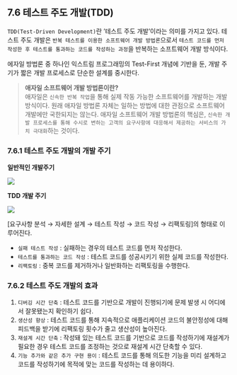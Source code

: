 ## 7.6 테스트 주도 개발(TDD)

`TDD(Test-Driven Development)`란 ’테스트 주도 개발’이라는 의미를 가지고 있다. 테스트 주도 개발은 `반복 테스트를 이용한 소프트웨어 개발 방법론`으로서 `테스트 코드를 먼저 작성한 후 테스트를 통과하는 코드를 작성하는 과정`을 반복하는 소프트웨어 개발 방식이다.

에자일 방법론 중 하나인 익스트림 프로그래밍의 Test-First 개념에 기반을 둔, 개발 주기가 짧은 개발 프로세스로 단순한 설계를 중시한다.

> **애자일 소프트웨어 개발 방법론이란?** <br>
애자일은 `신속한 반복 작업`을 통해 실제 작동 가능한 소프트웨어를 개발하는 개발 방식이다. 원래 애자일 방법론 자체는 일하는 방법에 대한 관점으로 소프트웨어 개발에만 국한되지는 않는다.
애자일 소프트웨어 개발 방법론의 핵심은, `신속한 개발 프로세스를 통해 수시로 변하는 고객의 요구사항에 대응해서 제공하는 서비스의 가치 극대화`하는 것이다.
> 

### 7.6.1 테스트 주도 개발의 개발 주기

**일반적인 개발주기**

![](https://velog.velcdn.com/images/dnrwhddk1/post/e9795989-95f4-4d0e-a3f7-0152d89681b1/image.png)

**TDD 개발 주기**

![](https://velog.velcdn.com/images/dnrwhddk1/post/71b3b992-ffd8-4cfe-bc07-dbecf029d8d8/image.png)

[요구사항 분석 → 자세한 설계 → 테스트 작성 → 코드 작성 → 리팩토링]의 형태로 이루어진다.

- `실패 테스트 작성` : 실패하는 경우의 테스트 코드를 먼저 작성한다.
- `테스트를 통과하는 코드 작성` : 테스트 코드를 성공시키기 위한 실제 코드를 작성한다.
- `리팩토링` : 중복 코드를 제거하거나 일반화하는 리팩토링을 수행한다.

### 7.6.2 테스트 주도 개발의 효과

1. `디버깅 시간 단축` : 테스트 코드를 기반으로 개발이 진행되기에 문제 발생 시 어디에서 잘못됐는지 확인하기 쉽다.
2. `생산성 향상` : 테스트 코드를 통해 지속적으로 애플리케이션 코드의 불안정성에 대해 피드백을 받기에 리팩토링 횟수가 줄고 생산성이 높아진다.
3. `재설계 시간 단축` : 작성돼 있는 테스트 코드를 기반으로 코드를 작성하기에 재설계가 필요한 경우 테스트 코드를 조정하는 것으로 재설계 시간 단축할 수 있다.
4. `기능 추가와 같은 추가 구현 용이` : 테스트 코드를 통해 의도한 기능을 미리 설계하고 코드를 작성하기에 목적에 맞는 코드를 작성하는 데 용이하다.